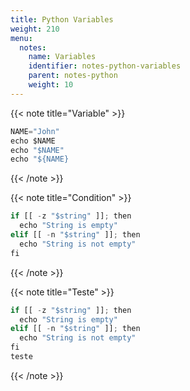 ```yaml
---
title: Python Variables
weight: 210
menu:
  notes:
    name: Variables
    identifier: notes-python-variables
    parent: notes-python
    weight: 10
---
```


<!-- Variable -->
{{< note title="Variable" >}}

```python
NAME="John"
echo $NAME
echo "$NAME"
echo "${NAME}
```

{{< /note >}}

<!-- Condition -->
{{< note title="Condition" >}}

```python
if [[ -z "$string" ]]; then
  echo "String is empty"
elif [[ -n "$string" ]]; then
  echo "String is not empty"
fi
```

{{< /note >}}


<!-- Teste -->
{{< note title="Teste" >}}

```python
if [[ -z "$string" ]]; then
  echo "String is empty"
elif [[ -n "$string" ]]; then
  echo "String is not empty"
fi
teste
```

{{< /note >}}